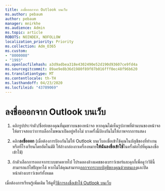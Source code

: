 ```yaml
---
title: ลงชื่อออกจาก Outlook บนเว็บ
ms.author: pebaum
author: pebaum
manager: mnirkhe
ms.audience: Admin
ms.topic: article
ROBOTS: NOINDEX, NOFOLLOW
localization_priority: Priority
ms.collection: Adm_O365
ms.custom:
- "8000008"
- "1993"
ms.openlocfilehash: a3d9adbea318e4302490e52d190d93607ce9fd4a
ms.sourcegitcommit: 89ae9e8b36d1980f89f07b016fff0ec48f96b620
ms.translationtype: MT
ms.contentlocale: th-TH
ms.lasthandoff: 04/23/2020
ms.locfileid: "43789069"
---
```

# <a name="sign-out-of-outlook-on-the-web"></a>ลงชื่อออกจาก Outlook บนเว็บ

1. คลิกรูปประจําตัว/ชื่อย่อของคุณที่มุมขวาบนของหน้าจอ หากคุณไม่เห็นรูปภาพที่ด้านบนของหน้าจอ ให้ตรวจสอบว่าการบล็อกโฆษณาเปิดอยู่หรือไม่ บางครั้งนี้ป้องกันไม่ให้ภาพจากการแสดง

2. คลิก**ลงชื่อออก** (เมื่อต้องการป้องกันไม่ให้ Outlook บนเว็บลงชื่อเข้าใช้คุณในบัญชีของที่ทํางานหรือที่โรงเรียนโดยอัตโนมัติ ให้ล้างกล่องกาเครื่องหมาย**ให้ฉันลงชื่อเข้าใช้**ในครั้งต่อไปที่คุณลงชื่อเข้าใช้)

3. ถ้าตัวเลือกการออกจากระบบขาดหายไป  โปรดลองล้างแคชของเบราว์เซอร์และคุกกี้เพื่อดูว่าวิธีนี้สามารถแก้ไขปัญหาได้  หากไม่ได้คุณสามารถ[ออกจากระบบบัญชีของคุณด้วยตนเอง](https://login.live.com/logout.srf)และปิดหน้าต่างเบราว์เซอร์ทั้งหมด

เมื่อต้องการเรียนรู้เพิ่มเติม ให้ดูที่[วิธีการลงชื่อเข้าใช้ Outlook บนเว็บ](https://support.office.com/article/how-to-sign-in-to-outlook-on-the-web-763fab4d-0138-4814-b450-37fc286bcb79)
